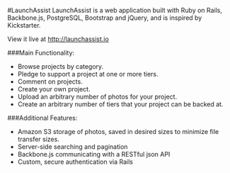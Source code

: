 #LaunchAssist
LaunchAssist is a web application built with Ruby on Rails, Backbone.js, PostgreSQL, Bootstrap and jQuery, and is inspired by Kickstarter.

View it live at http://launchassist.io

###Main Functionality:
* Browse projects by category.
* Pledge to support a project at one or more tiers.
* Comment on projects.
* Create your own project.
* Upload an arbitrary number of photos for your project.
* Create an arbitrary number of tiers that your project can be backed at.

###Additional Features:
* Amazon S3 storage of photos, saved in desired sizes to minimize file transfer sizes.
* Server-side searching and pagination
* Backbone.js communicating with a RESTful json API
* Custom, secure authentication via Rails
